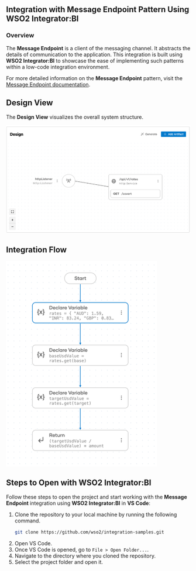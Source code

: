 ## Integration with  Message Endpoint Pattern Using WSO2 Integrator:BI

### Overview

The **Message Endpoint** is a client of the messaging channel. It abstracts the details of communication to the application. 
This integration is built using **WSO2 Integrator:BI** to showcase the ease of implementing such patterns within a low-code integration environment.

For more detailed information on the **Message Endpoint** pattern, visit the [Message Endpoint documentation](https://www.enterpriseintegrationpatterns.com/patterns/messaging/MessageEndpoint.html).

## Design View

The **Design View** visualizes the overall system structure.

![Design View](design.png)

## Integration Flow

![Flow Diagram](flow.png)

## Steps to Open with WSO2 Integrator:BI

Follow these steps to open the project and start working with the **Message Endpoint** integration using **WSO2 Integrator:BI** in **VS Code**:

1. Clone the repository to your local machine by running the following command.
   ```bash
   git clone https://github.com/wso2/integration-samples.git
   ```
2. Open VS Code.
3. Once VS Code is opened, go to `File > Open Folder...`.
4. Navigate to the directory where you cloned the repository.
5. Select the project folder and open it.
